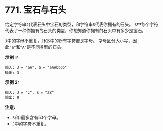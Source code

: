 # 771. 宝石与石头

给定字符串`J`代表石头中宝石的类型，和字符串`S`代表你拥有的石头。
`S`中每个字符代表了一种你拥有的石头的类型，你想知道你拥有的石头中有多少是宝石。

`J`中的字母不重复，`J`和`S`中的所有字符都是字母。
字母区分大小写，因此`"a"`和`"A"`是不同类型的石头。

**示例 1:**

```
输入: J = "aA", S = "aAAbbbb"
输出: 3
```

**示例 2:**

```
输入: J = "z", S = "ZZ"
输出: 0
```

**注意:**

* `S`和`J`最多含有50个字母。
* `J`中的字符不重复。

